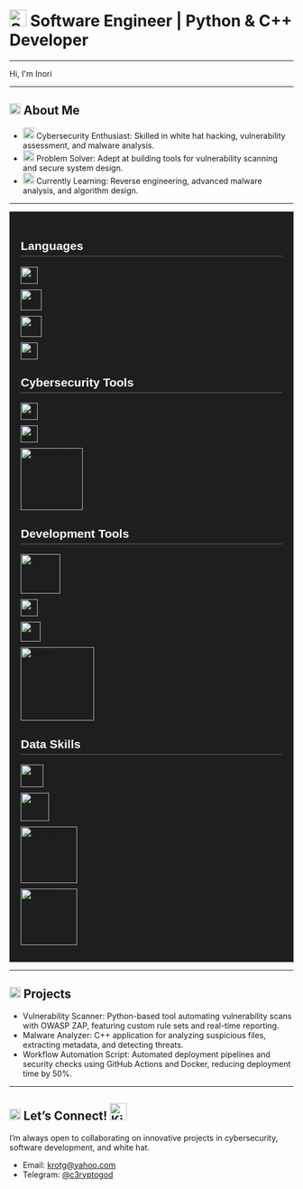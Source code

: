 # <img src="https://static.vecteezy.com/system/resources/thumbnails/011/894/044/small_2x/halloween-symbol-icon-png.png" width="30" alt="Spider"> Software Engineer | Python & C++ Developer

---

Hi, I'm Inori

---

## <img src="https://static.vecteezy.com/system/resources/thumbnails/011/894/044/small_2x/halloween-symbol-icon-png.png" width="20" alt="Spider"> About Me  
-   <img src="https://static.vecteezy.com/system/resources/thumbnails/009/665/319/small_2x/cute-kitty-cat-in-coffee-mug-cartoon-element-png.png" width="20" alt="Kitty Icon"> Cybersecurity Enthusiast: Skilled in white hat hacking, vulnerability assessment, and malware analysis.  
-    <img src="https://static.vecteezy.com/system/resources/thumbnails/009/665/318/small_2x/cute-kitty-cat-in-coffee-mug-cartoon-element-png.png" width="20" alt="Kitty Icon">  Problem Solver: Adept at building tools for vulnerability scanning and secure system design.  
-   <img src="https://static.vecteezy.com/system/resources/thumbnails/009/665/317/small_2x/cute-kitty-cat-in-coffee-mug-cartoon-element-free-png.png" width="20" alt="Kitty Icon"> Currently Learning: Reverse engineering, advanced malware analysis, and algorithm design.  

---


<div style="font-family: Arial, sans-serif; background-color: #1E1E1E; color: #FFFFFF; padding: 20px;">
  <!-- Languages Section -->
  <h2 style="border-bottom: 2px solid #444; padding-bottom: 5px;">Languages</h2>
  <a style="display: flex; align-items: center; margin-bottom: 10px;">
    <img src="https://upload.wikimedia.org/wikipedia/commons/9/99/Unofficial_JavaScript_logo_2.svg" alt="JavaScript" width="30" style="margin-right: 10px;">
  </a>
  <a style="display: flex; align-items: center; margin-bottom: 10px;">
    <img src="https://icon.icepanel.io/Technology/svg/C%2B%2B-%28CPlusPlus%29.svg" alt="C++" width="37" style="margin-right: 10px;">
  </a>
  <a style="display: flex; align-items: center; margin-bottom: 10px;">
    <img src="https://icon.icepanel.io/Technology/svg/C.svg" alt="C" width="37" style="margin-right: 10px;">
  </a>
  <a style="display: flex; align-items: center; margin-bottom: 10px;">
    <img src="https://upload.wikimedia.org/wikipedia/commons/c/c3/Python-logo-notext.svg" alt="Python" width="30" style="margin-right: 10px;">
  </a>

  <!-- Cybersecurity Tools Section -->
  <h2 style="border-bottom: 2px solid #444; padding-bottom: 5px;">Cybersecurity Tools</h2>
  <a style="display: flex; align-items: center; margin-bottom: 10px;">
    <img src="https://upload.wikimedia.org/wikipedia/commons/6/61/BurpSuite_logo.svg" alt="Burp Suite" width="30" style="margin-right: 10px;">
  </a>
  <a style="display: flex; align-items: center; margin-bottom: 10px;">
    <img src="https://upload.wikimedia.org/wikipedia/commons/d/df/Wireshark_icon.svg" alt="Wireshark" width="30" style="margin-right: 10px;">
  </a>
  <a style="display: flex; align-items: center; margin-bottom: 10px;">
    <img src="https://raw.githubusercontent.com/wiki/zaproxy/zaproxy/images/zap-by-checkmarx.png" alt = "OWASP ZAP" width="110" style="margin-right: 10px;">
  </a>

  <!-- Development Tools Section -->
  <h2 style="border-bottom: 2px solid #444; padding-bottom: 5px;">Development Tools</h2>
  <a style="display: flex; align-items: center; margin-bottom: 10px;">
    <img src="https://upload.wikimedia.org/wikipedia/commons/e/e0/Git-logo.svg" alt="Git" width="70" style="margin-right: 10px;">
  </a>
  <a style="display: flex; align-items: center; margin-bottom: 10px;">
    <img src="https://upload.wikimedia.org/wikipedia/commons/9/9a/Visual_Studio_Code_1.35_icon.svg" alt="Visual Studio" width="30" style="margin-right: 10px;">
  </a>
   <a style="display: flex; align-items: center; margin-bottom: 10px;">
    <img src="https://icon.icepanel.io/Technology/svg/PyCharm.svg" alt="PyCharm" width="35" style="margin-right: 10px;">
  </a>
  <a style="display: flex; align-items: center; margin-bottom: 10px;">
    <img src="https://upload.wikimedia.org/wikipedia/commons/4/4e/Docker_%28container_engine%29_logo.svg" alt="Docker" width="130" style="margin-right: 10px;">
  </a>

  <!-- Data Skills Section -->
  <h2 style="border-bottom: 2px solid #444; padding-bottom: 5px;">Data Skills</h2>
  <a style="display: flex; align-items: center; margin-bottom: 10px;">
    <img src="https://icon.icepanel.io/Technology/png-shadow-512/Apache-Kafka.png" alt="Apache Kafka" width="40" style="margin-right: 10px;">
  </a>
  <a style="display: flex; align-items: center; margin-bottom: 10px;">
    <img src="https://upload.wikimedia.org/wikipedia/en/d/dd/MySQL_logo.svg" alt="SQL" width="50" style="margin-right: 10px;">
  </a>
  <a style="display: flex; align-items: center; margin-bottom: 10px;">
    <img src="https://upload.wikimedia.org/wikipedia/commons/3/31/NumPy_logo_2020.svg" alt="NumPy" width="100" style="margin-right: 10px;">
  </a>
  <a style="display: flex; align-items: center; margin-bottom: 10px;">
    <img src="https://upload.wikimedia.org/wikipedia/commons/e/ed/Pandas_logo.svg" alt="Pandas" width="100" style="margin-right: 10px;">
  </a>
</div>

---

## <img src="https://static.vecteezy.com/system/resources/thumbnails/011/894/044/small_2x/halloween-symbol-icon-png.png" width="20" alt="Spider"> Projects  
- Vulnerability Scanner: Python-based tool automating vulnerability scans with OWASP ZAP, featuring custom rule sets and real-time reporting.  
- Malware Analyzer: C++ application for analyzing suspicious files, extracting metadata, and detecting threats.  
- Workflow Automation Script: Automated deployment pipelines and security checks using GitHub Actions and Docker, reducing deployment time by 50%.  

---

## <img src="https://static.vecteezy.com/system/resources/thumbnails/011/894/044/small_2x/halloween-symbol-icon-png.png" width="20" alt="Spider"> Let’s Connect! <img src="https://static.vecteezy.com/system/resources/thumbnails/009/665/323/small_2x/cute-kitty-cat-sleeping-lazy-cartoon-element-free-png.png" width="30" alt="Kitty Icon">
I’m always open to collaborating on innovative projects in cybersecurity, software development, and white hat.  
- Email: krotg@yahoo.com  
- Telegram: [@c3ryptogod](https://t.me/c3ryptogod) 

